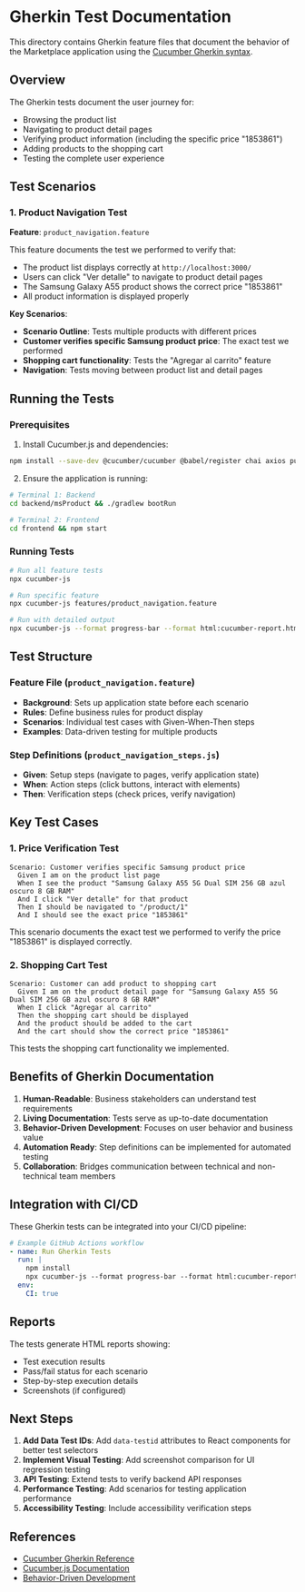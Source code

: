 # Gherkin Test Documentation

This directory contains Gherkin feature files that document the behavior of the Marketplace application using the [Cucumber Gherkin syntax](https://cucumber.io/docs/gherkin/reference).

## Overview

The Gherkin tests document the user journey for:
- Browsing the product list
- Navigating to product detail pages
- Verifying product information (including the specific price "1853861")
- Adding products to the shopping cart
- Testing the complete user experience

## Test Scenarios

### 1. Product Navigation Test
**Feature**: `product_navigation.feature`

This feature documents the test we performed to verify that:
- The product list displays correctly at `http://localhost:3000/`
- Users can click "Ver detalle" to navigate to product detail pages
- The Samsung Galaxy A55 product shows the correct price "1853861"
- All product information is displayed properly

**Key Scenarios**:
- **Scenario Outline**: Tests multiple products with different prices
- **Customer verifies specific Samsung product price**: The exact test we performed
- **Shopping cart functionality**: Tests the "Agregar al carrito" feature
- **Navigation**: Tests moving between product list and detail pages

## Running the Tests

### Prerequisites
1. Install Cucumber.js and dependencies:
```bash
npm install --save-dev @cucumber/cucumber @babel/register chai axios puppeteer
```

2. Ensure the application is running:
```bash
# Terminal 1: Backend
cd backend/msProduct && ./gradlew bootRun

# Terminal 2: Frontend
cd frontend && npm start
```

### Running Tests
```bash
# Run all feature tests
npx cucumber-js

# Run specific feature
npx cucumber-js features/product_navigation.feature

# Run with detailed output
npx cucumber-js --format progress-bar --format html:cucumber-report.html
```

## Test Structure

### Feature File (`product_navigation.feature`)
- **Background**: Sets up application state before each scenario
- **Rules**: Define business rules for product display
- **Scenarios**: Individual test cases with Given-When-Then steps
- **Examples**: Data-driven testing for multiple products

### Step Definitions (`product_navigation_steps.js`)
- **Given**: Setup steps (navigate to pages, verify application state)
- **When**: Action steps (click buttons, interact with elements)
- **Then**: Verification steps (check prices, verify navigation)

## Key Test Cases

### 1. Price Verification Test
```gherkin
Scenario: Customer verifies specific Samsung product price
  Given I am on the product list page
  When I see the product "Samsung Galaxy A55 5G Dual SIM 256 GB azul oscuro 8 GB RAM"
  And I click "Ver detalle" for that product
  Then I should be navigated to "/product/1"
  And I should see the exact price "1853861"
```

This scenario documents the exact test we performed to verify the price "1853861" is displayed correctly.

### 2. Shopping Cart Test
```gherkin
Scenario: Customer can add product to shopping cart
  Given I am on the product detail page for "Samsung Galaxy A55 5G Dual SIM 256 GB azul oscuro 8 GB RAM"
  When I click "Agregar al carrito"
  Then the shopping cart should be displayed
  And the product should be added to the cart
  And the cart should show the correct price "1853861"
```

This tests the shopping cart functionality we implemented.

## Benefits of Gherkin Documentation

1. **Human-Readable**: Business stakeholders can understand test requirements
2. **Living Documentation**: Tests serve as up-to-date documentation
3. **Behavior-Driven Development**: Focuses on user behavior and business value
4. **Automation Ready**: Step definitions can be implemented for automated testing
5. **Collaboration**: Bridges communication between technical and non-technical team members

## Integration with CI/CD

These Gherkin tests can be integrated into your CI/CD pipeline:

```yaml
# Example GitHub Actions workflow
- name: Run Gherkin Tests
  run: |
    npm install
    npx cucumber-js --format progress-bar --format html:cucumber-report.html
  env:
    CI: true
```

## Reports

The tests generate HTML reports showing:
- Test execution results
- Pass/fail status for each scenario
- Step-by-step execution details
- Screenshots (if configured)

## Next Steps

1. **Add Data Test IDs**: Add `data-testid` attributes to React components for better test selectors
2. **Implement Visual Testing**: Add screenshot comparison for UI regression testing
3. **API Testing**: Extend tests to verify backend API responses
4. **Performance Testing**: Add scenarios for testing application performance
5. **Accessibility Testing**: Include accessibility verification steps

## References

- [Cucumber Gherkin Reference](https://cucumber.io/docs/gherkin/reference)
- [Cucumber.js Documentation](https://github.com/cucumber/cucumber-js)
- [Behavior-Driven Development](https://cucumber.io/docs/bdd/) 